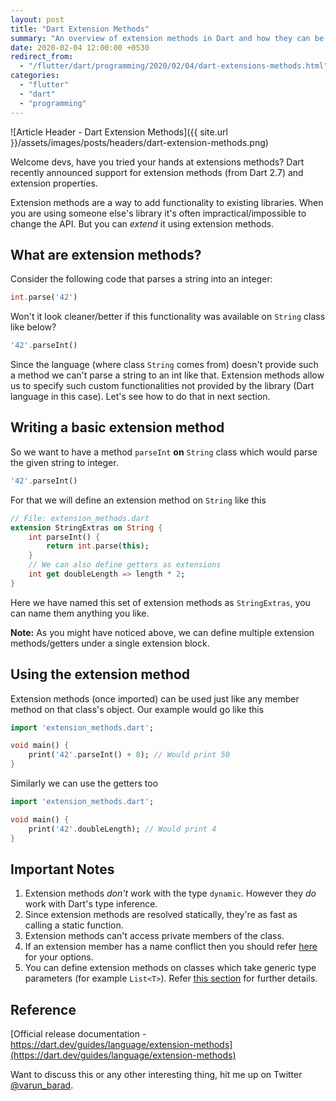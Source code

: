 ```yaml
---
layout: post
title: "Dart Extension Methods"
summary: "An overview of extension methods in Dart and how they can be useful"
date: 2020-02-04 12:00:00 +0530
redirect_from:
  - "/flutter/dart/programming/2020/02/04/dart-extensions-methods.html"
categories:
  - "flutter"
  - "dart"
  - "programming"
---
```


![Article Header - Dart Extension Methods]({{ site.url }}/assets/images/posts/headers/dart-extension-methods.png)

Welcome devs, have you tried your hands at extensions methods? Dart recently announced support for extension methods (from Dart 2.7) and extension properties.

Extension methods are a way to add functionality to existing libraries. When you are using someone else's library it's often impractical/impossible to change the API. But you can _extend_ it using extension methods.

## What are extension methods?

Consider the following code that parses a string into an integer:

```dart
int.parse('42')
```

Won't it look cleaner/better if this functionality was available on `String` class like below?

```dart
'42'.parseInt()
```

Since the language (where class `String` comes from) doesn't provide such a method we can't parse a string to an int like that. Extension methods allow us to specify such custom functionalities not provided by the library (Dart language in this case). Let's see how to do that in next section.

## Writing a basic extension method

So we want to have a method `parseInt` __on__ `String` class which would parse the given string to integer.

```dart
'42'.parseInt()
```

For that we will define an extension method on `String` like this

```dart
// File: extension_methods.dart
extension StringExtras on String {
    int parseInt() {
        return int.parse(this);
    }
    // We can also define getters as extensions
    int get doubleLength => length * 2;
}
```

Here we have named this set of extension methods as `StringExtras`, you can name them anything you like.

__Note:__ As you might have noticed above, we can define multiple extension methods/getters under a single extension block.

## Using the extension method

Extension methods (once imported) can be used just like any member method on that class's object. Our example would go like this

```dart
import 'extension_methods.dart';

void main() {
    print('42'.parseInt() + 8); // Would print 50
}
```

Similarly we can use the getters too

```dart
import 'extension_methods.dart';

void main() {
    print('42'.doubleLength); // Would print 4
}
```

## Important Notes

1. Extension methods _don't_ work with the type `dynamic`. However they _do_ work with Dart's type inference.
2. Since extension methods are resolved statically, they're as fast as calling a static function.
3. Extension methods can't access private members of the class.
4. If an extension member has a name conflict then you should refer [here](https://dart.dev/guides/language/extension-methods#api-conflicts) for your options.
5. You can define extension methods on classes which take generic type parameters (for example `List<T>`). Refer [this section](https://dart.dev/guides/language/extension-methods#implementing-generic-extensions) for further details.

## Reference

[Official release documentation - https://dart.dev/guides/language/extension-methods](https://dart.dev/guides/language/extension-methods)

Want to discuss this or any other interesting thing, hit me up on Twitter [@varun_barad](https://twitter.com/varun_barad).
